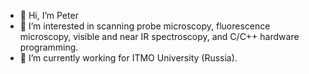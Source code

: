 - 👋 Hi, I’m Peter
- 👀 I’m interested in scanning probe microscopy, fluorescence microscopy, visible and near IR spectroscopy, and C/C++ hardware programming.
- 🌱 I’m currently working for ITMO University (Russia).

<!---
qrspeter/qrspeter is a ✨ special ✨ repository because its `README.md` (this file) appears on your GitHub profile.
You can click the Preview link to take a look at your changes.
--->
